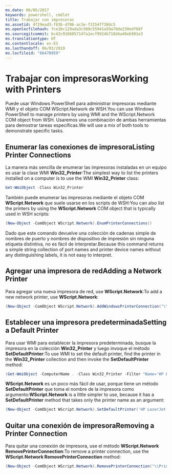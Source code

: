```yaml
---
ms.date: 06/05/2017
keywords: powershell, cmdlet
title: Trabajar con impresoras
ms.assetid: 4f29ead3-f83b-4706-ac3e-f2154ff38dc5
ms.openlocfilehash: fce1bc129ada3c509c55941a59a70de230edf68f
ms.sourcegitcommit: bc42c9166857147a1ecf9924b718d4a48eb901e3
ms.translationtype: HT
ms.contentlocale: es-ES
ms.lasthandoff: 06/03/2019
ms.locfileid: "66470959"
---
```

# <a name="working-with-printers"></a><span data-ttu-id="c1fe2-103">Trabajar con impresoras</span><span class="sxs-lookup"><span data-stu-id="c1fe2-103">Working with Printers</span></span>

<span data-ttu-id="c1fe2-104">Puede usar Windows PowerShell para administrar impresoras mediante WMI y el objeto COM WScript.Network de WSH.</span><span class="sxs-lookup"><span data-stu-id="c1fe2-104">You can use Windows PowerShell to manage printers by using WMI and the WScript.Network COM object from WSH.</span></span> <span data-ttu-id="c1fe2-105">Usaremos una combinación de ambas herramientas para demostrar tareas específicas.</span><span class="sxs-lookup"><span data-stu-id="c1fe2-105">We will use a mix of both tools to demonstrate specific tasks.</span></span>

## <a name="listing-printer-connections"></a><span data-ttu-id="c1fe2-106">Enumerar las conexiones de impresora</span><span class="sxs-lookup"><span data-stu-id="c1fe2-106">Listing Printer Connections</span></span>

<span data-ttu-id="c1fe2-107">La manera más sencilla de enumerar las impresoras instaladas en un equipo es usar la clase WMI **Win32_Printer**:</span><span class="sxs-lookup"><span data-stu-id="c1fe2-107">The simplest way to list the printers installed on a computer is to use the WMI **Win32_Printer** class:</span></span>

```powershell
Get-WmiObject -Class Win32_Printer
```

<span data-ttu-id="c1fe2-108">También puede enumerar las impresoras mediante el objeto COM **WScript.Network** que suele usarse en los scripts de WSH:</span><span class="sxs-lookup"><span data-stu-id="c1fe2-108">You can also list the printers by using the **WScript.Network** COM object that is typically used in WSH scripts:</span></span>

```powershell
(New-Object -ComObject WScript.Network).EnumPrinterConnections()
```

<span data-ttu-id="c1fe2-109">Dado que este comando devuelve una colección de cadenas simple de nombres de puerto y nombres de dispositivo de impresión sin ninguna etiqueta distintiva, no es fácil de interpretar.</span><span class="sxs-lookup"><span data-stu-id="c1fe2-109">Because this command returns a simple string collection of port names and printer device names without any distinguishing labels, it is not easy to interpret.</span></span>

## <a name="adding-a-network-printer"></a><span data-ttu-id="c1fe2-110">Agregar una impresora de red</span><span class="sxs-lookup"><span data-stu-id="c1fe2-110">Adding a Network Printer</span></span>

<span data-ttu-id="c1fe2-111">Para agregar una nueva impresora de red, use **WScript.Network**:</span><span class="sxs-lookup"><span data-stu-id="c1fe2-111">To add a new network printer, use **WScript.Network**:</span></span>

```powershell
(New-Object -ComObject WScript.Network).AddWindowsPrinterConnection("\\Printserver01\Xerox5")
```

## <a name="setting-a-default-printer"></a><span data-ttu-id="c1fe2-112">Establecer una impresora predeterminada</span><span class="sxs-lookup"><span data-stu-id="c1fe2-112">Setting a Default Printer</span></span>

<span data-ttu-id="c1fe2-113">Para usar WMI para establecer la impresora predeterminada, busque la impresora en la colección **Win32_Printer** y luego invoque el método **SetDefaultPrinter**:</span><span class="sxs-lookup"><span data-stu-id="c1fe2-113">To use WMI to set the default printer, find the printer in the **Win32_Printer** collection and then invoke the **SetDefaultPrinter** method:</span></span>

```powershell
(Get-WmiObject -ComputerName . -Class Win32_Printer -Filter "Name='HP LaserJet 5Si'").SetDefaultPrinter()
```

<span data-ttu-id="c1fe2-114">**WScript.Network** es un poco más fácil de usar, porque tiene un método **SetDefaultPrinter** que toma el nombre de la impresora como argumento:</span><span class="sxs-lookup"><span data-stu-id="c1fe2-114">**WScript.Network** is a little simpler to use, because it has a **SetDefaultPrinter** method that takes only the printer name as an argument:</span></span>

```powershell
(New-Object -ComObject WScript.Network).SetDefaultPrinter('HP LaserJet 5Si')
```

## <a name="removing-a-printer-connection"></a><span data-ttu-id="c1fe2-115">Quitar una conexión de impresora</span><span class="sxs-lookup"><span data-stu-id="c1fe2-115">Removing a Printer Connection</span></span>

<span data-ttu-id="c1fe2-116">Para quitar una conexión de impresora, use el método **WScript.Network RemovePrinterConnection**:</span><span class="sxs-lookup"><span data-stu-id="c1fe2-116">To remove a printer connection, use the **WScript.Network RemovePrinterConnection** method:</span></span>

```powershell
(New-Object -ComObject WScript.Network).RemovePrinterConnection("\\Printserver01\Xerox5")
```
